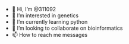 - 👋 Hi, I’m @311092
- 👀 I’m interested in genetics
- 🌱 I’m currently learning python
- 💞️ I’m looking to collaborate on bioinformatics
- 📫 How to reach me messages

<!---
311092/311092 is a ✨ special ✨ repository because its `README.md` (this file) appears on your GitHub profile.
You can click the Preview link to take a look at your changes.
--->
